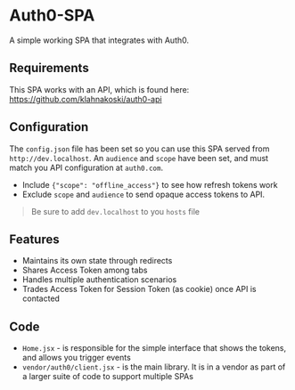 # Auth0-SPA

A simple working SPA that integrates with Auth0.

## Requirements

This SPA works with an API, which is found here: https://github.com/klahnakoski/auth0-api

## Configuration

The `config.json` file has been set so you can use this SPA served from `http://dev.localhost`. An `audience` and `scope` have been set, and must match you API configuration at `auth0.com`.  

* Include `{"scope": "offline_access"}` to see how refresh tokens work
* Exclude `scope` and `audience` to send opaque access tokens to API.

> Be sure to add `dev.localhost` to you `hosts` file



## Features

* Maintains its own state through redirects
* Shares Access Token among tabs
* Handles multiple authentication scenarios
* Trades Access Token for Session Token (as cookie) once API is contacted

## Code

* `Home.jsx` - is responsible for the simple interface that shows the tokens, and allows you trigger events
* `vendor/auth0/client.jsx` - is the main library. It is in a vendor as part of a larger suite of code to support multiple SPAs
